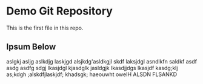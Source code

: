 # Demo Git Repository
This is the first file in this repo.  

## Ipsum Below
aslgkj asljg aslkdjg laskjgd alsjkdg'asldkgjl skdf laksjdgl asndlkfn saldkf asdf asdg asdfg sdgj lkasjdgl kjasdglk jasldgjk lkasdjjdgs lkasjdf kasdg;klj as;kdgh ;alskdfjlaskjdf; khadsgk; haeouwht oweIH ALSDN FLSANKD 
